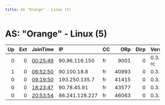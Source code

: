 ```yaml
---
title: AS "Orange" - Linux (5)
---
```


# AS: "Orange" - Linux (5)

|   Up |   Ext | JoinTime                                                                                            | IP             | CC   |   ORp |   Dirp | Version    | Contact   | Nickname      |   eFamMembers |
|-----:|------:|:----------------------------------------------------------------------------------------------------|:---------------|:-----|------:|-------:|:-----------|:----------|:--------------|--------------:|
|    0 |     0 | [00:25:49](https://metrics.torproject.org/rs.html#details/5A7E5B40DF05FA2236F8E2C67B39342338722504) | 90.96.116.150  | fr   |  9001 |      0 | 0.3.3.5-rc | None      | OrbotRelay    |             1 |
|    1 |     0 | [06:52:50](https://metrics.torproject.org/rs.html#details/BA06574A57B80D8119381E0306E6B8A469863254) | 90.100.18.8    | fr   | 40993 |      0 | 0.3.3.10   | None      | UbuntuCore246 |             1 |
|    0 |     0 | [09:19:50](https://metrics.torproject.org/rs.html#details/3E2E02031DB4A0465B131C3751C7F81EC18D1987) | 193.250.135.7  | fr   | 41415 |      0 | 0.3.3.10   | None      | UbuntuCore246 |             1 |
|    0 |     0 | [18:23:47](https://metrics.torproject.org/rs.html#details/33D38517DAF8D920EF857BE1BF9771F765C2461F) | 90.78.45.91    | fr   | 43577 |      0 | 0.3.3.10   | None      | UbuntuCore246 |             1 |
|    0 |     0 | [20:53:54](https://metrics.torproject.org/rs.html#details/5E23A09F3841FD5F53A789144B88177188E8D25D) | 86.241.128.227 | fr   | 46063 |      0 | 0.3.3.10   | None      | UbuntuCore246 |             1 |
